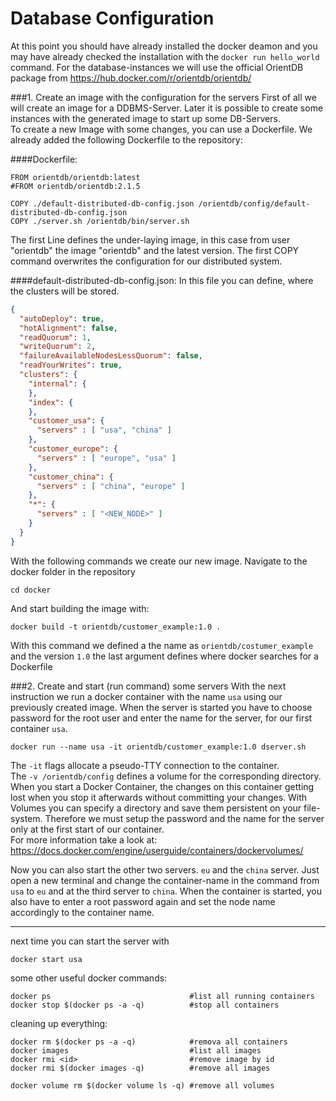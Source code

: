 # Database Configuration
At this point you should have already installed the docker deamon and you may have already checked the installation with the `docker run hello_world` command.
For the database-instances we will use the official OrientDB package from 
https://hub.docker.com/r/orientdb/orientdb/    

###1. Create an image with the configuration for the servers
First of all we will create an image for a DDBMS-Server. Later it is possible to create some instances with the generated image to start up some DB-Servers.  
To create a new Image with some changes, you can use a Dockerfile. We already added the following Dockerfile to the repository:

####Dockerfile:

    FROM orientdb/orientdb:latest
    #FROM orientdb/orientdb:2.1.5

    COPY ./default-distributed-db-config.json /orientdb/config/default-distributed-db-config.json
    COPY ./server.sh /orientdb/bin/server.sh
    
The first Line defines the under-laying image, in this case from user "orientdb" the image "orientdb" and the latest version. The first COPY command overwrites the configuration for our distributed system. 

####default-distributed-db-config.json:
In this file you can define, where the clusters will be stored.

```json
{
  "autoDeploy": true,
  "hotAlignment": false,
  "readQuorum": 1,
  "writeQuorum": 2,
  "failureAvailableNodesLessQuorum": false,
  "readYourWrites": true,
  "clusters": {
    "internal": {
    },
    "index": {
    },
    "customer_usa": {
      "servers" : [ "usa", "china" ]
    },
    "customer_europe": {
      "servers" : [ "europe", "usa" ]
    },
    "customer_china": {
      "servers" : [ "china", "europe" ]
    },
    "*": {
      "servers" : [ "<NEW_NODE>" ]
    }
  }
}
```

With the following commands we create our new image. Navigate to the docker folder in the repository

    cd docker
    
And start building the image with:

    docker build -t orientdb/customer_example:1.0 .
    
With this command we defined a the name as `orientdb/costumer_example` and the version `1.0` the last argument defines where docker searches for a Dockerfile

###2. Create and start (run command) some servers
With the next instruction we run a docker container with the name `usa` using our previously created image. When the server is started you have to choose password for the root user and enter the name for the server, for our first container `usa`. 

    docker run --name usa -it orientdb/customer_example:1.0 dserver.sh

The `-it` flags allocate a pseudo-TTY connection to the container.  
The `-v /orientdb/config` defines a volume for the corresponding directory. When you start a Docker Container, the changes on this container getting lost when you stop it afterwards without committing your changes. With Volumes you can specify a directory and save them persistent on your file-system. Therefore we must setup the password and the name for the server only at the first start of our container.  
For more information take a look at:
https://docs.docker.com/engine/userguide/containers/dockervolumes/  

Now you can also start the other two servers. `eu` and the `china` server. Just open a new terminal and change the container-name in the command from `usa` to `eu` and at the third server to `china`. When the container is started, you also have to enter a root password again and set the node name accordingly to the container name.


---------------------------------------------------------------------------------
    
next time you can start the server with 

    docker start usa
    
some other useful docker commands:

    docker ps                               #list all running containers
    docker stop $(docker ps -a -q)          #stop all containers
   
cleaning up everything:
    
    docker rm $(docker ps -a -q)            #remova all containers
    docker images                           #list all images
    docker rmi <id>                         #remove image by id
    docker rmi $(docker images -q)          #remove all images
    
    docker volume rm $(docker volume ls -q) #remove all volumes






